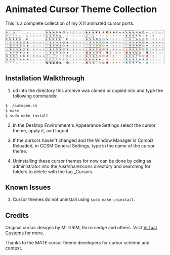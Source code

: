 Animated Cursor Theme Collection
================================
This is a complete collection of my X11 animated cursor ports.

![Animated_Cursor_Theme_Collection](https://github.com/OliverKurz/animated-cursor-theme-collection/raw/master/images/Preview.png)

Installation Walkthrough
------------------------
1. cd into the directory this archive was cloned or copied into and type the following commands:

```
$ ./autogen.sh
$ make
$ sudo make install
```

2. In the Desktop Environment's Appearance Settings select the cursor theme, apply it, and logout.

3. If the cursors haven't changed and the Window Manager is Compiz Reloaded, in CCSM General Settings, type in the name of the cursor theme.

4. Uninstalling these cursor themes for now can be done by cding as administrator into the /usr/share/icons directory and searching for folders to delete with the tag _Cursors.

Known Issues
------------
1. Cursor themes do not uninstall using `sudo make uninstall`.

Credits
--------
Original cursor designs by Mr GRiM, Razorsedge and others. Visit [Virtual Customs](http://virtualcustoms.net/forum.php) for more.

Thanks to the MATE cursor theme developers for cursor scheme and context.
